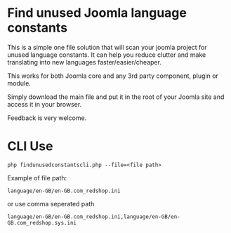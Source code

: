 Find unused Joomla language constants
=====================================

This is a simple one file solution that will scan your joomla project for unused language constants. It can help you reduce clutter and make translating into new languages faster/easier/cheaper.

This works for both Joomla core and any 3rd party component, plugin or module.

Simply download the main file and put it in the root of your Joomla site and access it in your browser.

Feedback is very welcome.

CLI Use
=====================================

	php findunusedconstantscli.php --file=<file path>

Example of file path:

	language/en-GB/en-GB.com_redshop.ini

or use comma seperated path

	language/en-GB/en-GB.com_redshop.ini,language/en-GB/en-GB.com_redshop.sys.ini
